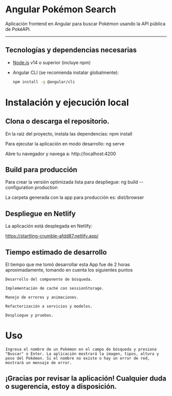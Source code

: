 # Angular Pokémon Search

Aplicación frontend en Angular para buscar Pokémon usando la API pública de PokéAPI.

---

## Tecnologías y dependencias necesarias

- [Node.js](https://nodejs.org/) v14 o superior (incluye npm)
- Angular CLI (se recomienda instalar globalmente):
  
  ```bash
  npm install -g @angular/cli

# Instalación y ejecución local
## Clona o descarga el repositorio.

En la raíz del proyecto, instala las dependencias:
    npm install

Para ejecutar la aplicación en modo desarrollo:
    ng serve

Abre tu navegador y navega a:
    http://localhost:4200

## Build para producción
Para crear la versión optimizada lista para despliegue:
    ng build --configuration production

La carpeta generada con la app para producción es:
    dist/browser

## Despliegue en Netlify
La aplicación está desplegada en Netlify:

https://startling-crumble-afdd87.netlify.app/

## Tiempo estimado de desarrollo
El tiempo que me tomó desarrollar esta App fue de 2 horas aproximadamente, tomando en cuenta los siguientes puntos
    
    Desarrollo del componente de búsqueda.

    Implementación de caché con sessionStorage.

    Manejo de errores y animaciones.

    Refactorización a servicios y modelos.

    Despliegue y pruebas.

# Uso
    Ingresa el nombre de un Pokémon en el campo de búsqueda y presiona "Buscar" o Enter. La aplicación mostrará la imagen, tipos, altura y peso del Pokémon. Si el nombre no existe o hay un error de red, mostrará un mensaje de error.

## ¡Gracias por revisar la aplicación! Cualquier duda o sugerencia, estoy a disposición.